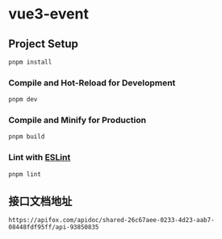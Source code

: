 # vue3-event

## Project Setup

```sh
pnpm install
```

### Compile and Hot-Reload for Development

```sh
pnpm dev
```

### Compile and Minify for Production

```sh
pnpm build
```

### Lint with [ESLint](https://eslint.org/)

```sh
pnpm lint
```
## 接口文档地址
```
https://apifox.com/apidoc/shared-26c67aee-0233-4d23-aab7-08448fdf95ff/api-93850835
```
